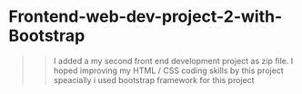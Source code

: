 # Frontend-web-dev-project-2-with-Bootstrap

>> I added a my second front end development project as zip file.
>> I hoped improving my HTML / CSS coding skills by this project speacially i used bootstrap framework for this project

